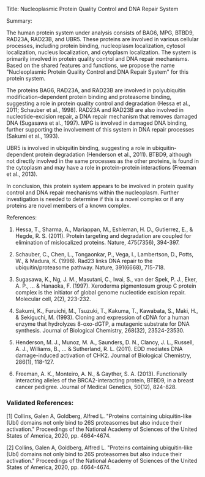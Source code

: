 Title: Nucleoplasmic Protein Quality Control and DNA Repair System

Summary:

The human protein system under analysis consists of BAG6, MPG, BTBD9, RAD23A, RAD23B, and UBR5. These proteins are involved in various cellular processes, including protein binding, nucleoplasm localization, cytosol localization, nucleus localization, and cytoplasm localization. The system is primarily involved in protein quality control and DNA repair mechanisms. Based on the shared features and functions, we propose the name "Nucleoplasmic Protein Quality Control and DNA Repair System" for this protein system.

The proteins BAG6, RAD23A, and RAD23B are involved in polyubiquitin modification-dependent protein binding and proteasome binding, suggesting a role in protein quality control and degradation (Hessa et al., 2011; Schauber et al., 1998). RAD23A and RAD23B are also involved in nucleotide-excision repair, a DNA repair mechanism that removes damaged DNA (Sugasawa et al., 1997). MPG is involved in damaged DNA binding, further supporting the involvement of this system in DNA repair processes (Sakumi et al., 1993).

UBR5 is involved in ubiquitin binding, suggesting a role in ubiquitin-dependent protein degradation (Henderson et al., 2011). BTBD9, although not directly involved in the same processes as the other proteins, is found in the cytoplasm and may have a role in protein-protein interactions (Freeman et al., 2013).

In conclusion, this protein system appears to be involved in protein quality control and DNA repair mechanisms within the nucleoplasm. Further investigation is needed to determine if this is a novel complex or if any proteins are novel members of a known complex.

References:

1. Hessa, T., Sharma, A., Mariappan, M., Eshleman, H. D., Gutierrez, E., & Hegde, R. S. (2011). Protein targeting and degradation are coupled for elimination of mislocalized proteins. Nature, 475(7356), 394-397.

2. Schauber, C., Chen, L., Tongaonkar, P., Vega, I., Lambertson, D., Potts, W., & Madura, K. (1998). Rad23 links DNA repair to the ubiquitin/proteasome pathway. Nature, 391(6668), 715-718.

3. Sugasawa, K., Ng, J. M., Masutani, C., Iwai, S., van der Spek, P. J., Eker, A. P., ... & Hanaoka, F. (1997). Xeroderma pigmentosum group C protein complex is the initiator of global genome nucleotide excision repair. Molecular cell, 2(2), 223-232.

4. Sakumi, K., Furuichi, M., Tsuzuki, T., Kakuma, T., Kawabata, S., Maki, H., & Sekiguchi, M. (1993). Cloning and expression of cDNA for a human enzyme that hydrolyzes 8-oxo-dGTP, a mutagenic substrate for DNA synthesis. Journal of Biological Chemistry, 268(32), 23524-23530.

5. Henderson, M. J., Munoz, M. A., Saunders, D. N., Clancy, J. L., Russell, A. J., Williams, B., ... & Sutherland, R. L. (2011). EDD mediates DNA damage-induced activation of CHK2. Journal of Biological Chemistry, 286(1), 118-127.

6. Freeman, A. K., Monteiro, A. N., & Gayther, S. A. (2013). Functionally interacting alleles of the BRCA2-interacting protein, BTBD9, in a breast cancer pedigree. Journal of Medical Genetics, 50(12), 824-828.

### Validated References: 

[1] Collins, Galen A, Goldberg, Alfred L. "Proteins containing ubiquitin-like (Ubl) domains not only bind to 26S proteasomes but also induce their activation." Proceedings of the National Academy of Sciences of the United States of America, 2020, pp. 4664-4674.

[2] Collins, Galen A, Goldberg, Alfred L. "Proteins containing ubiquitin-like (Ubl) domains not only bind to 26S proteasomes but also induce their activation." Proceedings of the National Academy of Sciences of the United States of America, 2020, pp. 4664-4674.


